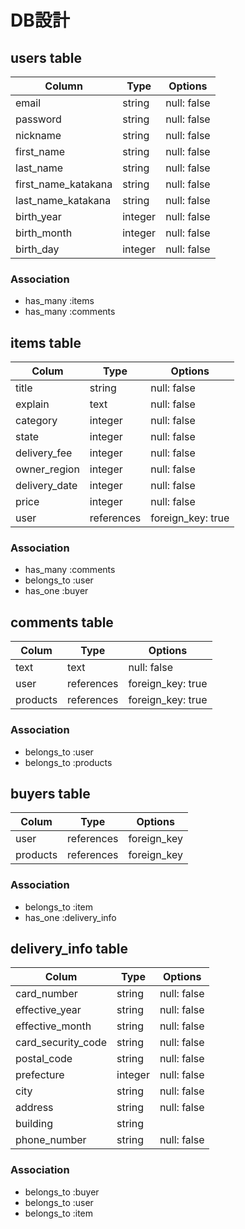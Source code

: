 # DB設計


## users table

| Column                 | Type                | Options                 |
|------------------------|---------------------|-------------------------|
| email                  | string              | null: false             |
| password               | string              | null: false             |
| nickname               | string              | null: false             |
| first_name             | string              | null: false             |
| last_name              | string              | null: false             |
| first_name_katakana    | string              | null: false             |
| last_name_katakana     | string              | null: false             |
| birth_year             | integer             | null: false             |
| birth_month            | integer             | null: false             |
| birth_day              | integer             | null: false             |


### Association

- has_many :items
- has_many :comments



## items table

| Colum              | Type                | Options                 |
| ------------------ | ------------------- | ----------------------- |
| title              | string              | null: false             |
| explain            | text                | null: false             |
| category           | integer             | null: false             |
| state              | integer             | null: false             |
| delivery_fee       | integer             | null: false             |
| owner_region       | integer             | null: false             |
| delivery_date      | integer             | null: false             |
| price              | integer             | null: false             |
| user               | references          | foreign_key: true       |


### Association 

- has_many    :comments
- belongs_to  :user
- has_one     :buyer



## comments table

| Colum              | Type                | Options                 |
| ------------------ | ------------------- | ----------------------- |
| text               | text                | null: false             |
| user               | references          | foreign_key: true       |
| products           | references          | foreign_key: true       |


### Association

- belongs_to :user
- belongs_to :products



## buyers table 

| Colum              | Type                | Options                 |
| ------------------ | ------------------- | ----------------------- |
| user               | references          | foreign_key             |
| products           | references          | foreign_key             |


### Association

- belongs_to  :item
- has_one     :delivery_info




## delivery_info table

| Colum              | Type                | Options                 |
| ------------------ | ------------------- | ----------------------- |
| card_number        | string              | null: false             |
| effective_year     | string              | null: false             |
| effective_month    | string              | null: false             |
| card_security_code | string              | null: false             |
| postal_code        | string              | null: false             |
| prefecture         | integer             | null: false             |
| city               | string              | null: false             |
| address            | string              | null: false             |
| building           | string              |                         |
| phone_number       | string              | null: false             |


### Association

- belongs_to :buyer
- belongs_to :user
- belongs_to :item